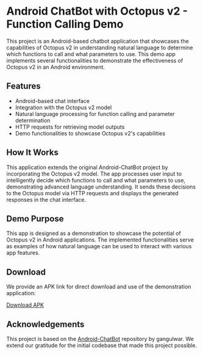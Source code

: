 # Android ChatBot with Octopus v2 - Function Calling Demo

This project is an Android-based chatbot application that showcases the capabilities of Octopus v2 in understanding natural language to determine which functions to call and what parameters to use. This demo app implements several functionalities to demonstrate the effectiveness of Octopus v2 in an Android environment.

## Features

- Android-based chat interface
- Integration with the Octopus v2 model
- Natural language processing for function calling and parameter determination
- HTTP requests for retrieving model outputs
- Demo functionalities to showcase Octopus v2's capabilities

## How It Works

This application extends the original Android-ChatBot project by incorporating the Octopus v2 model. The app processes user input to intelligently decide which functions to call and what parameters to use, demonstrating advanced language understanding. It sends these decisions to the Octopus model via HTTP requests and displays the generated responses in the chat interface.

## Demo Purpose

This app is designed as a demonstration to showcase the potential of Octopus v2 in Android applications. The implemented functionalities serve as examples of how natural language can be used to interact with various app features.

## Download

We provide an APK link for direct download and use of the demonstration application:

[Download APK](https://public-storage.nexa4ai.com/android-demo-release/app-release.apk)

## Acknowledgements

This project is based on the [Android-ChatBot](https://github.com/gangulwar/Android-ChatBot) repository by gangulwar. We extend our gratitude for the initial codebase that made this project possible.
